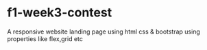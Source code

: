 # f1-week3-contest
A responsive website landing page using html css &amp; bootstrap using properties like flex,grid etc
